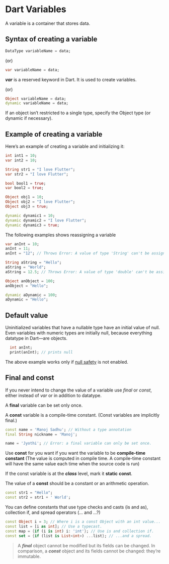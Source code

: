# Dart Variables

A variable is a container that stores data.

## Syntax of creating a variable
``` dart
DataType variableName = data;
```
(or)
``` dart
var variableName = data;
```
***var*** is a reserved keyword in Dart. It is used to create variables. 

(or)
``` dart
Object variableName = data;
dynamic variableName = data;
```
If an object isn’t restricted to a single type, specify the Object type (or dynamic if necessary).

## Example of creating a variable
Here’s an example of creating a variable and initializing it:

``` dart
int int1 = 10;
var int2 = 10;

String str1 = "I love Flutter";
var str2 = "I love Flutter";

bool bool1 = true;
var bool2 = true;

Object obj1 = 10;
Object obj2 = "I love Flutter";
Object obj3 = true;

dynamic dynamic1 = 10;
dynamic dynamic2 = "I love Flutter";
dynamic dynamic3 = true;
```

The following examples shows reassigning a variable

``` dart
var anInt = 10;
anInt = 11;
anInt = "12"; // Throws Error: A value of type 'String' can't be assigned to a variable of type 'int'.

String aString = "Hello";
aString = "World";
aString = 12.5; // Throws Error: A value of type 'double' can't be assigned to a variable of type 'String'.
```

``` dart
Object anObject = 100;
anObject = "Hello";

dynamic aDynamic = 100;
aDynamic = "Hello";
```

## Default value
Uninitialized variables that have a nullable type have an initial value of null.  Even variables with numeric types are initially null, because everything datatype in Dart—are objects.

``` dart
  int anInt;
  print(anInt); // prints null
```
The above example works only if [null safety](/dart_language/4.%20null%20safety/README.md) is not enabled.


## Final and const

If you never intend to change the value of a variable use *final* or *const*, either instead of *var* or in addition to datatype.

A **final** variable can be set only once.

A **const** variable is a compile-time constant. (Const variables are implicitly final.)

``` dart
const name = 'Manoj Sadhu'; // Without a type annotation
final String nickname = 'Manoj';

name = 'Jyothi'; // Error: a final variable can only be set once.
```

Use **const** for you want if you want the variable to be **compile-time constant** (The value is computed in compile time. A compile-time constant will have the same value each time when the source code is run)

If the const variable is at the ***class*** level, mark it **static** **const**.

The value of a **const** should be a constant or an arithmetic operation.

``` dart
const str1 = "Hello";
const str2 = str1 + ' World';
```

You can define constants that use type checks and casts (is and as), collection if, and spread operators (... and ...?)

``` dart
const Object i = 3; // Where i is a const Object with an int value...
const list = [i as int]; // Use a typecast.
const map = {if (i is int) i: 'int'}; // Use is and collection if.
const set = {if (list is List<int>) ...list}; // ...and a spread.
```

> A ***final*** object cannot be modified but its fields can be changed. In comparison, a ***const*** object and its fields cannot be changed: they’re immutable.